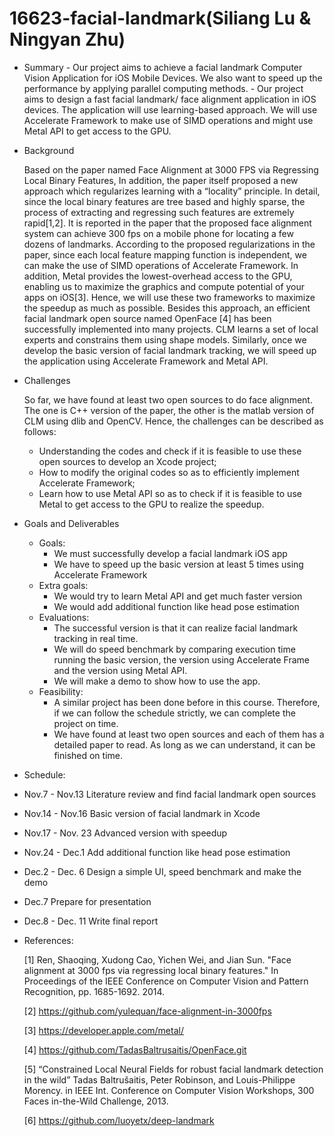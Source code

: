 # 16623-facial-landmark(Siliang Lu & Ningyan Zhu)
- Summary
      - Our project aims to achieve a facial landmark Computer Vision Application for iOS Mobile Devices. We also want to speed up the performance by applying parallel computing methods.
      - Our project aims to design a fast facial landmark/ face alignment application in iOS devices. The application will use learning-based approach. We will use Accelerate Framework to make use of SIMD operations and might use Metal API to get access to the GPU. 
- Background

  Based on the paper named Face Alignment at 3000 FPS via Regressing Local Binary Features,
  In addition, the paper itself proposed a new approach which regularizes learning with a “locality” principle. In detail, since the local binary features are tree based and highly sparse, the process of extracting and regressing such features are extremely rapid[1,2]. It is reported in the paper that the proposed face alignment system can achieve 300 fps on a mobile phone for locating a few dozens of landmarks. 
  According to the proposed regularizations in the paper, since each local feature mapping function is independent, we can make the use of SIMD operations of Accelerate Framework. In addition, Metal provides the lowest-overhead access to the GPU, enabling us to maximize the graphics and compute potential of your apps on iOS[3]. Hence, we will use these two frameworks to maximize the speedup as much as possible.
  Besides this approach, an efficient facial landmark open source named OpenFace [4] has been successfully implemented into many projects. CLM learns a set of local experts and constrains them using shape models. Similarly, once we develop the basic version of facial landmark tracking, we will speed up the application using Accelerate Framework and Metal API. 
  
- Challenges

  So far, we have found at least two open sources to do face alignment. The one is C++ version of the paper, the other is the matlab version of CLM using dlib and OpenCV. Hence, the challenges can be described as follows:
   - Understanding the codes and check if it is feasible to use these open sources to develop an Xcode project;
   - How to modify the original codes so as to efficiently implement Accelerate Framework;
   - Learn how to use Metal API so as to check if it is feasible to use Metal to get access to the GPU to realize the speedup.

- Goals and Deliverables
  - Goals:
     - We must successfully develop a facial landmark iOS app
     - We have to speed up the basic version at least 5 times using Accelerate Framework
  - Extra goals:
     - We would try to learn Metal API and get much faster version 
     - We would add additional function like head pose estimation
  - Evaluations:
     - The successful version is that it can realize facial landmark tracking in real time.
     - We will do speed benchmark by comparing execution time running the basic version, the version using Accelerate Frame and the version using Metal API.
     - We will make a demo to show how to use the app.
  - Feasibility:
     - A similar project has been done before in this course. Therefore, if we can follow the schedule strictly, we can complete the project on time.
     - We have found at least two open sources and each of them has a detailed paper to read. As long as we can understand, it can be finished on time.
     
- Schedule:
 - Nov.7 - Nov.13  Literature review and find facial landmark open sources 
 - Nov.14 - Nov.16 Basic version of facial landmark in Xcode
 - Nov.17 - Nov. 23 Advanced version with speedup
 - Nov.24 - Dec.1   Add additional function like head pose estimation
 - Dec.2 - Dec. 6 Design a simple UI, speed benchmark and make the demo 
 - Dec.7 Prepare for presentation 
 - Dec.8 - Dec. 11 Write final report

- References:

  [1] Ren, Shaoqing, Xudong Cao, Yichen Wei, and Jian Sun. "Face alignment at 3000 fps via regressing local binary features." In Proceedings of the IEEE Conference on Computer Vision and Pattern Recognition, pp. 1685-1692. 2014.
  
  [2] https://github.com/yulequan/face-alignment-in-3000fps
  
  [3] https://developer.apple.com/metal/ 
  
  [4] https://github.com/TadasBaltrusaitis/OpenFace.git

  [5] “Constrained Local Neural Fields for robust facial landmark detection in the wild” Tadas Baltrušaitis, Peter Robinson, and Louis-Philippe Morency. in IEEE Int. Conference on Computer Vision Workshops, 300 Faces in-the-Wild Challenge, 2013.
  
  [6] https://github.com/luoyetx/deep-landmark


